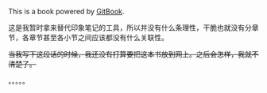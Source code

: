 This is a book powered by [GitBook](https://github.com/GitbookIO/gitbook).

这是我暂时拿来替代印象笔记的工具，所以并没有什么条理性，干脆也就没有分章节，各章节甚至各小节之间应该都没有什么关联性。

~~当我写下这段话的时候，我还没有打算要把这本书放到网上。之后会怎样，我就不清楚了。~~

。。。。。

